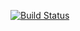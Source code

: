 [![Build Status](https://travis-ci.com/YunanAZ/CSE110-Lab5.svg?branch=master)](https://travis-ci.com/YunanAZ/CSE110-Lab5)
